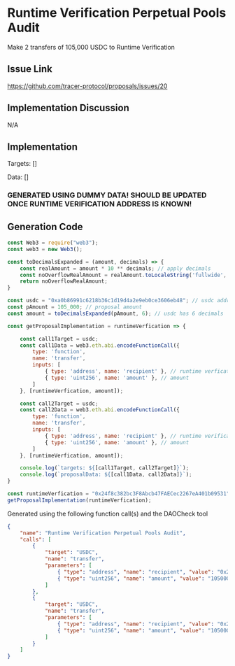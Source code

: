 # Runtime Verification Perpetual Pools Audit
Make 2 transfers of 105,000 USDC to Runtime Verification

## Issue Link
https://github.com/tracer-protocol/proposals/issues/20

## Implementation Discussion
N/A

## Implementation
Targets: []

Data: []

### GENERATED USING DUMMY DATA! SHOULD BE UPDATED ONCE RUNTIME VERIFICATION ADDRESS IS KNOWN!

## Generation Code
```javascript
const Web3 = require("web3");
const web3 = new Web3();

const toDecimalsExpanded = (amount, decimals) => {
    const realAmount = amount * 10 ** decimals; // apply decimals
    const noOverflowRealAmount = realAmount.toLocaleString('fullwide', {useGrouping:false}); // return str (to prevent overflow) & remove scientific notation
    return noOverflowRealAmount;
}

const usdc = "0xa0b86991c6218b36c1d19d4a2e9eb0ce3606eb48"; // usdc address
const pAmount = 105_000; // proposal amount
const amount = toDecimalsExpanded(pAmount, 6); // usdc has 6 decimals

const getProposalImplementation = runtimeVerfication => {

    const call1Target = usdc;
    const call1Data = web3.eth.abi.encodeFunctionCall({
        type: 'function',
        name: 'transfer',
        inputs: [
            { type: 'address', name: 'recipient' }, // runtime verfication
            { type: 'uint256', name: 'amount' }, // amount
        ]
    }, [runtimeVerfication, amount]);

    const call2Target = usdc;
    const call2Data = web3.eth.abi.encodeFunctionCall({
        type: 'function',
        name: 'transfer',
        inputs: [
            { type: 'address', name: 'recipient' }, // runtime verification
            { type: 'uint256', name: 'amount' }, // amount
        ]
    }, [runtimeVerfication, amount]);

    console.log(`targets: ${[call1Target, call2Target]}`);
    console.log(`proposalData: ${[call1Data, call2Data]}`);
}

const runtimeVerfication = "0x24f8c382bc3F8Abcb47FAECec2267eA401b09531" // runtime verification's address (dummy)
getProposalImplementation(runtimeVerfication);
```

Generated using the following function call(s) and the DAOCheck tool
```json
{
    "name": "Runtime Verification Perpetual Pools Audit",
    "calls": [
        {
            "target": "USDC",
            "name": "transfer",
            "parameters": [
                { "type": "address", "name": "recipient", "value": "0x24f8c382bc3F8Abcb47FAECec2267eA401b09531" },
                { "type": "uint256", "name": "amount", "value": "105000000000" }
            ]
        },
        {
            "target": "USDC",
            "name": "transfer",
            "parameters": [
                { "type": "address", "name": "recipient", "value": "0x24f8c382bc3F8Abcb47FAECec2267eA401b09531" },
                { "type": "uint256", "name": "amount", "value": "105000000000" }
            ]
        }
    ]
}
```
